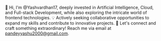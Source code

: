 👋 Hi, I'm @Yashvardhan17, deeply invested in Artificial Intelligence, Cloud, and Full-stack Development, while also exploring the intricate world of frontend technologies. 💡 Actively seeking collaborative opportunities to expand my skills and contribute to innovative projects. 🚀 Let's connect and craft something extraordinary! Reach me via email at pandeyyashu2000@gmail.com.

<!---
Yashvardhan17/Yashvardhan17 is a ✨ special ✨ repository because its `README.md` (this file) appears on your GitHub profile.
You can click the Preview link to take a look at your changes.
--->
